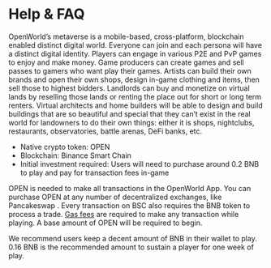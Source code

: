 # Help & FAQ

OpenWorld’s metaverse is a mobile-based, cross-platform, blockchain enabled distinct digital world. Everyone can join and each persona will have a distinct digital identity. Players can engage in various P2E and PvP games to enjoy and make money. Game producers can create games and sell passes to gamers who want play their games. Artists can build their own brands and open their own shops, design in-game clothing and items, then sell those to highest bidders. Landlords can buy and monetize on virtual lands by reselling those lands or renting the place out for short or long term renters. Virtual architects and home builders will be able to design and build buildings that are so beautiful and special that they can’t exist in the real world for landowners to do their own things: either it is shops, nightclubs, restaurants, observatories, battle arenas, DeFi banks, etc.

* Native crypto token: OPEN
* Blockchain: Binance Smart Chain
* Initial investment required: Users will need to purchase around 0.2 BNB to play and pay for transaction fees in-game

OPEN is needed to make all transactions in the OpenWorld App. You can purchase OPEN at any number of decentralized exchanges, like Pancakeswap . Every transaction on BSC also requires the BNB token to process a trade. [Gas fees](https://www.bsc.news/post/cryptonomics-how-to-avoid-ethereum-gas-fees-can-binance-smart-chain-replace-eth) are required to make any transaction while playing. A base amount of OPEN will be required to begin.

We recommend users keep a decent amount of BNB in their wallet to play. 0.16 BNB is the recommended amount to sustain a player for one week of play.
